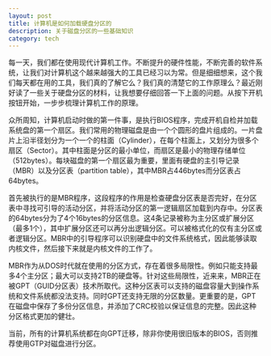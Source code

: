```yaml
---
layout: post
title: 计算机是如何加载硬盘分区的
description: 关于磁盘分区的一些基础知识
category: tech
---
```


每一天，我们都在使用现代计算机工作。不断提升的硬件性能，不断完善的软件系统，让我们对计算机这个越来越强大的工具已经习以为常。但是细细想来，这个我们每天都在用的工具，我们真的了解它么？我们真的清楚它的工作原理么？最近刚好读了一些关于硬盘分区的材料，让我想要仔细回答一下上面的问题。从按下开机按钮开始，一步步梳理计算机工作的原理。

众所周知，计算机启动时做的第一件事，是执行BIOS程序，完成开机自检并加载系统盘的第一个扇区。我们常用的物理磁盘是由一个个圆形的盘片组成的。一片盘片上沿半径划分为一个一个的柱面（Cylinder），在每个柱面上，又划分为很多个扇区（Sector）。其中柱面是分区的最小单位，而扇区是最小的物理存储单位（512bytes）。每块磁盘的第一个扇区最为重要，里面有硬盘的主引导记录（MBR）以及分区表（partition table），其中MBR占446bytes而分区表占64bytes。

首先被执行的是MBR程序，这段程序的作用是检查硬盘分区表是否完好，在分区表中寻找可引导的活动分区，并将活动分区的第一逻辑扇区加载到内存中。分区表的64bytes分为了4个16bytes的分区信息。这4条记录被称为主分区或扩展分区（最多1个），其中扩展分区还可以再分出逻辑分区。可以被格式化的仅有主分区或者逻辑分区。MBR中的引导程序可以识别硬盘中的文件系统格式，因此能够读取内核文件，然后接下来就是内核文件的工作了。

MBR作为从DOS时代就在使用的分区方式，存在着很多局限性。例如只能支持最多4个主分区；最大可以支持2TB的硬盘等。针对这些局限性，近来来，MBR正在被GPT（GUID分区表）技术所取代。这种分区表可以支持的磁盘容量大到操作系统和文件系统都没法支持。同时GPT还支持无限的分区数量。更重要的是，GPT在磁盘中保存了多份分区信息，并添加了CRC校验以保证信息的完整。因此这种分区格式更加的健壮。

当前，所有的计算机系统都在向GPT迁移，除非你使用很旧版本的BIOS，否则推荐使用GTP对磁盘进行分区。


